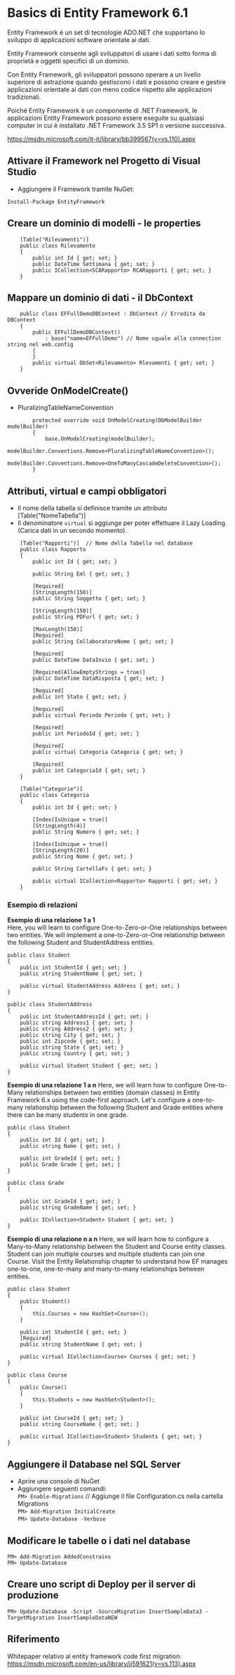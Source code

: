 # Basics di Entity Framework 6.1
Entity Framework è un set di tecnologie ADO.NET che supportano lo sviluppo di applicazioni software orientate ai dati.

Entity Framework consente agli sviluppatori di usare i dati sotto forma di proprietà e oggetti specifici di un dominio.

Con Entity Framework, gli sviluppatori possono operare a un livello superiore di astrazione quando gestiscono i dati e possono creare e gestire applicazioni orientate ai dati con meno codice rispetto alle applicazioni tradizionali.

Poiché Entity Framework è un componente di .NET Framework, le applicazioni Entity Framework possono essere eseguite su qualsiasi computer in cui è installato .NET Framework 3.5 SP1 o versione successiva. 

https://msdn.microsoft.com/it-it/library/bb399567(v=vs.110).aspx

## Attivare il Framework nel Progetto di Visual Studio
- Aggiungere il Framework tramite NuGet:
```
Install-Package EntityFramework
```

## Creare un dominio di modelli - le properties
```
    [Table("Rilevamenti")]
    public class Rilevamento
    {
        public int Id { get; set; }
        public DateTime Settimana { get; set; }
        public ICollection<SCARapporto> RCARapporti { get; set; }
    }
```

## Mappare un dominio di dati - il DbContext

```
    public class EFFullDemoDBContext : DbContext // Erredita da DBContext
    {
        public EFFullDemoDBContext()
            : base("name=EFFullDemo") // Nome uguale alla connection string nel web.config
        {
        }
        public virtual DbSet<Rilevamento> Rlevamenti { get; set; }
    }
```

## Ovveride OnModelCreate()
- PluralizingTableNameConvention
```
        protected override void OnModelCreating(DbModelBuilder modelBuilder)
        {
            base.OnModelCreating(modelBuilder);
            modelBuilder.Conventions.Remove<PluralizingTableNameConvention>();
            modelBuilder.Conventions.Remove<OneToManyCascadeDeleteConvention>();
        }
```

## Attributi, virtual e campi obbligatori
- Il nome della tabella si definisce tramite un attributo [Table("NomeTabella")]  
- Il denominatore `virtual` si aggiunge per poter effettuare il Lazy Loading. (Carica dati in un secondo momento).

```
    [Table("Rapporti")]  // Nome della Tabella nel database
    public class Rapporto
    {
        public int Id { get; set; }

        public String Eml { get; set; }

        [Required]
        [StringLength(150)]
        public String Soggetto { get; set; }

        [StringLength(150)]
        public String PDFurl { get; set; }

        [MaxLength(150)]
        [Required]
        public String CollaboratoreNome { get; set; }

        [Required]
        public DateTime DataInvio { get; set; }

        [Required(AllowEmptyStrings = true)]
        public DateTime DataRisposta { get; set; }

        [Required]
        public int Stato { get; set; }

        [Required]
        public virtual Periodo Periodo { get; set; }

        [Required]
        public int PeriodoId { get; set; }

        [Required]
        public virtual Categoria Categoria { get; set; }

        [Required]
        public int CategoriaId { get; set; }
    }

    [Table("Categorie")]
    public class Categoria
    {
        public int Id { get; set; }

        [Index(IsUnique = true)]
        [StringLength(4)]
        public String Numero { get; set; }

        [Index(IsUnique = true)]
        [StringLength(20)]
        public String Nome { get; set; }

        public String CartellaFs { get; set; }

        public virtual ICollection<Rapporto> Rapporti { get; set; }
    }
```

### Esempio di relazioni
__Esempio di una relazione 1 a 1__   
Here, you will learn to configure One-to-Zero-or-One relationships between two entities. 
We will implement a one-to-Zero-or-One relationship between the following Student and StudentAddress entities.   

```
public class Student
{
    public int StudentId { get; set; }
    public string StudentName { get; set; }

    public virtual StudentAddress Address { get; set; }
}
     
public class StudentAddress 
{
    public int StudentAddressId { get; set; }
    public string Address1 { get; set; }
    public string Address2 { get; set; }
    public string City { get; set; }
    public int Zipcode { get; set; }
    public string State { get; set; }
    public string Country { get; set; }

    public virtual Student Student { get; set; }
}
```

__Esempio di una relazione 1 a n__
Here, we will learn how to configure One-to-Many relationships between two entities (domain classes) in Entity Framework 6.x using the code-first approach. 
Let's configure a one-to-many relationship between the following Student and Grade entities where there can be many students in one grade.   

```
public class Student
{
    public int Id { get; set; }
    public string Name { get; set; }
    
    public int GradeId { get; set; }
    public Grade Grade { get; set; }
}

public class Grade
{

    public int GradeId { get; set; }
    public string GradeName { get; set; }
    
    public ICollection<Student> Student { get; set; }
}
```

__Esempio di una relazione n a n__
Here, we will learn how to configure a Many-to-Many relationship between the Student and Course entity classes. Student can join multiple courses and multiple students can join one Course. 
Visit the Entity Relationship chapter to understand how EF manages one-to-one, one-to-many and many-to-many relationships between entities.   

```
public class Student
{
    public Student() 
    {
        this.Courses = new HashSet<Course>();
    }

    public int StudentId { get; set; }
    [Required]
    public string StudentName { get; set; }

    public virtual ICollection<Course> Courses { get; set; }
}
        
public class Course
{
    public Course()
    {
        this.Students = new HashSet<Student>();
    }

    public int CourseId { get; set; }
    public string CourseName { get; set; }

    public virtual ICollection<Student> Students { get; set; }
}
```


## Aggiungere il Database nel SQL Server
- Aprire una console di NuGet  
- Aggiungere seguenti comandi:  
`PM> Enable-Migrations` // Aggiunge il file Configuration.cs nella cartella Migrations  
`PM> Add-Migration InitialCreate`  
`PM> Update-Database -Verbose`  

## Modificare le tabelle o i dati nel database
`PM> Add-Migration AddedConstrains`  
`PM> Update-Database`

## Creare uno script di Deploy per il server di produzione
`PM> Update-Database -Script -SourceMigration InsertSampleData3 -TargetMigration InsertSampleDataNEW`

## Riferimento 
Whitepaper relativo al entity framework code first migration:  
https://msdn.microsoft.com/en-us/library/jj591621(v=vs.113).aspx
